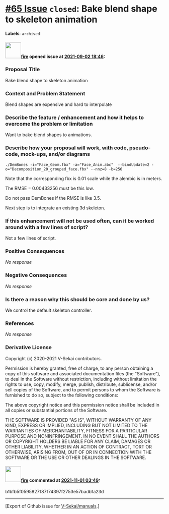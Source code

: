 # [\#65 Issue](https://github.com/V-Sekai/manuals/issues/65) `closed`: Bake blend shape to skeleton animation
**Labels**: `archived`


#### <img src="https://avatars.githubusercontent.com/u/32321?u=c2e06a3d2b49a467aa907e54aa259516440267cc&v=4" width="50">[fire](https://github.com/fire) opened issue at [2021-09-02 18:46](https://github.com/V-Sekai/manuals/issues/65):

### Proposal Title

Bake blend shape to skeleton animation

### Context and Problem Statement

Blend shapes are expensive and hard to interpolate

### Describe the feature / enhancement and how it helps to overcome the problem or limitation

Want to bake blend shapes to animations.

### Describe how your proposal will work, with code, pseudo-code, mock-ups, and/or diagrams

`./DemBones -i="Face_Geom.fbx" -a="Face_Anim.abc"  --bindUpdate=2 -o="Decomposition_20_grouped_face.fbx" --nnz=8 -b=256`

Note that the corresponding fbx is 0.01 scale while the alembic is in meters.

The RMSE = 0.00433256 must be this low.

Do not pass DemBones if the RMSE is like 3.5. 

Next step is to integrate an existing 3d skeleton.


### If this enhancement will not be used often, can it be worked around with a few lines of script?

Not a few lines of script.

### Positive Consequences

_No response_

### Negative Consequences

_No response_

### Is there a reason why this should be core and done by us?

We control the default skeleton controller.

### References

_No response_

### Derivative License

Copyright (c) 2020-2021 V-Sekai contributors.

Permission is hereby granted, free of charge, to any person obtaining a copy
of this software and associated documentation files (the "Software"), to deal
in the Software without restriction, including without limitation the rights
to use, copy, modify, merge, publish, distribute, sublicense, and/or sell
copies of the Software, and to permit persons to whom the Software is
furnished to do so, subject to the following conditions:

The above copyright notice and this permission notice shall be included in all
copies or substantial portions of the Software.

THE SOFTWARE IS PROVIDED "AS IS", WITHOUT WARRANTY OF ANY KIND, EXPRESS OR
IMPLIED, INCLUDING BUT NOT LIMITED TO THE WARRANTIES OF MERCHANTABILITY,
FITNESS FOR A PARTICULAR PURPOSE AND NONINFRINGEMENT. IN NO EVENT SHALL THE
AUTHORS OR COPYRIGHT HOLDERS BE LIABLE FOR ANY CLAIM, DAMAGES OR OTHER
LIABILITY, WHETHER IN AN ACTION OF CONTRACT, TORT OR OTHERWISE, ARISING FROM,
OUT OF OR IN CONNECTION WITH THE SOFTWARE OR THE USE OR OTHER DEALINGS IN THE
SOFTWARE.


#### <img src="https://avatars.githubusercontent.com/u/32321?u=c2e06a3d2b49a467aa907e54aa259516440267cc&v=4" width="50">[fire](https://github.com/fire) commented at [2021-11-01 03:49](https://github.com/V-Sekai/manuals/issues/65#issuecomment-955903511):

b1bfb5f0595827187174397f2753e57badb1a23d


-------------------------------------------------------------------------------



[Export of Github issue for [V-Sekai/manuals](https://github.com/V-Sekai/manuals).]
